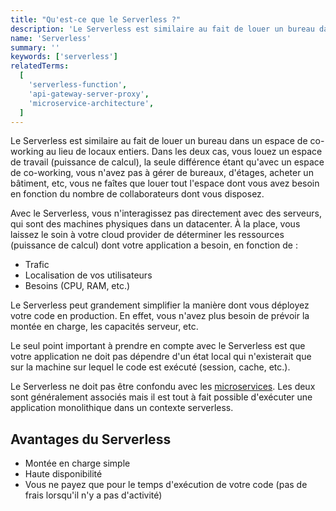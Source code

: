 ```yaml
---
title: "Qu'est-ce que le Serverless ?"
description: 'Le Serverless est similaire au fait de louer un bureau dans un espace de co-working au lieu de locaux entiers.'
name: 'Serverless'
summary: ''
keywords: ['serverless']
relatedTerms:
  [
    'serverless-function',
    'api-gateway-server-proxy',
    'microservice-architecture',
  ]
---
```


Le Serverless est similaire au fait de louer un bureau dans un espace de co-working au lieu de locaux entiers. Dans les deux cas, vous louez un espace de travail (puissance de calcul), la seule différence étant qu'avec un espace de co-working, vous n'avez pas à gérer de bureaux, d'étages, acheter un bâtiment, etc, vous ne faîtes que louer tout l'espace dont vous avez besoin en fonction du nombre de collaborateurs dont vous disposez.

Avec le Serverless, vous n'interagissez pas directement avec des serveurs, qui sont des machines physiques dans un datacenter. À la place, vous laissez le soin à votre cloud provider de déterminer les ressources (puissance de calcul) dont votre application a besoin, en fonction de :

- Trafic
- Localisation de vos utilisateurs
- Besoins (CPU, RAM, etc.)

Le Serverless peut grandement simplifier la manière dont vous déployez votre code en production. En effet, vous n'avez plus besoin de prévoir la montée en charge, les capacités serveur, etc.

Le seul point important à prendre en compte avec le Serverless est que votre application ne doit pas dépendre d'un état local qui n'existerait que sur la machine sur lequel le code est exécuté (session, cache, etc.).

Le Serverless ne doit pas être confondu avec les [microservices](#microservice-architecture "Qu'est-ce qu'une architecture orientée microservices ?"). Les deux sont généralement associés mais il est tout à fait possible d'exécuter une application monolithique dans un contexte serverless.

## Avantages du Serverless

- Montée en charge simple
- Haute disponibilité
- Vous ne payez que pour le temps d'exécution de votre code (pas de frais lorsqu'il n'y a pas d'activité)
